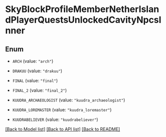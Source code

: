 # SkyBlockProfileMemberNetherIslandPlayerQuestsUnlockedCavityNpcsInner

## Enum


* `ARCH` (value: `"arch"`)

* `DRAKUU` (value: `"drakuu"`)

* `FINAL` (value: `"final"`)

* `FINAL_2` (value: `"final_2"`)

* `KUUDRA_ARCHAEOLOGIST` (value: `"kuudra_archaeologist"`)

* `KUUDRA_LOREMASTER` (value: `"kuudra_loremaster"`)

* `KUUDRABELIEVER` (value: `"kuudrabeliever"`)


[[Back to Model list]](../README.md#documentation-for-models) [[Back to API list]](../README.md#documentation-for-api-endpoints) [[Back to README]](../README.md)


